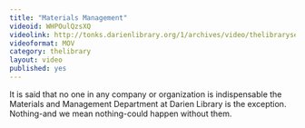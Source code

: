 ```yaml
---
title: "Materials Management"
videoid: WHPOulQzsXQ
videolink: http://tonks.darienlibrary.org/1/archives/video/thelibraryseries/s01e19-tl-matman.mov
videoformat: MOV
category: thelibrary
layout: video
published: yes
---
```


It is said that no one in any company or organization is indispensable the Materials and Management Department at Darien Library is the exception. Nothing-and we mean nothing-could happen without them.
